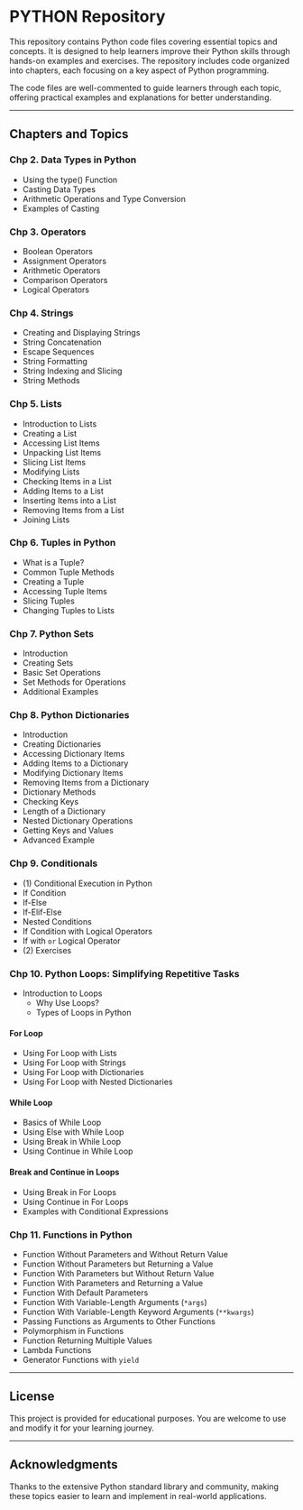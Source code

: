 # PYTHON Repository

This repository contains Python code files covering essential topics and concepts. It is designed to help learners improve their Python skills through hands-on examples and exercises. The repository includes code organized into chapters, each focusing on a key aspect of Python programming.

The code files are well-commented to guide learners through each topic, offering practical examples and explanations for better understanding.

---

## Chapters and Topics

### Chp 2. **Data Types in Python**
- Using the type() Function
- Casting Data Types
- Arithmetic Operations and Type Conversion
- Examples of Casting

### Chp 3. **Operators**
- Boolean Operators
- Assignment Operators
- Arithmetic Operators
- Comparison Operators
- Logical Operators

### Chp 4. **Strings**
- Creating and Displaying Strings
- String Concatenation
- Escape Sequences
- String Formatting
- String Indexing and Slicing
- String Methods

### Chp 5. **Lists**
- Introduction to Lists
- Creating a List
- Accessing List Items
- Unpacking List Items
- Slicing List Items
- Modifying Lists
- Checking Items in a List
- Adding Items to a List
- Inserting Items into a List
- Removing Items from a List
- Joining Lists

### Chp 6. **Tuples in Python**
- What is a Tuple?
- Common Tuple Methods
- Creating a Tuple
- Accessing Tuple Items
- Slicing Tuples
- Changing Tuples to Lists

### Chp 7. **Python Sets**
- Introduction
- Creating Sets
- Basic Set Operations
- Set Methods for Operations
- Additional Examples

### Chp 8. **Python Dictionaries**
- Introduction
- Creating Dictionaries
- Accessing Dictionary Items
- Adding Items to a Dictionary
- Modifying Dictionary Items
- Removing Items from a Dictionary
- Dictionary Methods
- Checking Keys
- Length of a Dictionary
- Nested Dictionary Operations
- Getting Keys and Values
- Advanced Example

### Chp 9. **Conditionals**
- (1) Conditional Execution in Python
- If Condition
- If-Else
- If-Elif-Else
- Nested Conditions
- If Condition with Logical Operators
- If with `or` Logical Operator
- (2) Exercises


### Chp 10. **Python Loops: Simplifying Repetitive Tasks**

- Introduction to Loops
  - Why Use Loops?
  - Types of Loops in Python

#### For Loop
- Using For Loop with Lists
- Using For Loop with Strings
- Using For Loop with Dictionaries
- Using For Loop with Nested Dictionaries

#### While Loop
- Basics of While Loop
- Using Else with While Loop
- Using Break in While Loop
- Using Continue in While Loop

#### Break and Continue in Loops
- Using Break in For Loops
- Using Continue in For Loops
- Examples with Conditional Expressions

  
### Chp 11. **Functions in Python**
- Function Without Parameters and Without Return Value
- Function Without Parameters but Returning a Value
- Function With Parameters but Without Return Value
- Function With Parameters and Returning a Value
- Function With Default Parameters
- Function With Variable-Length Arguments (`*args`)
- Function With Variable-Length Keyword Arguments (`**kwargs`)
- Passing Functions as Arguments to Other Functions
- Polymorphism in Functions
- Function Returning Multiple Values
- Lambda Functions
- Generator Functions with `yield`


---

## License

This project is provided for educational purposes. You are welcome to use and modify it for your learning journey.

---

## Acknowledgments

Thanks to the extensive Python standard library and community, making these topics easier to learn and implement in real-world applications.
